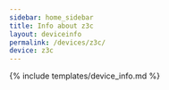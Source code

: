 ```yaml
---
sidebar: home_sidebar
title: Info about z3c
layout: deviceinfo
permalink: /devices/z3c/
device: z3c
---
```

{% include templates/device_info.md %}
